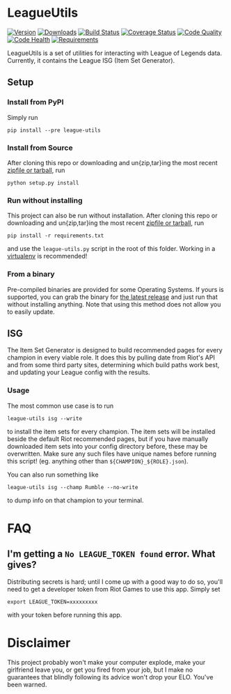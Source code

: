 # LeagueUtils

[![Version](https://img.shields.io/pypi/v/league-utils.svg?style=flat-square)](https://pypi.python.org/pypi/league-utils)
[![Downloads](https://img.shields.io/pypi/dm/league-utils.svg?style=flat-square)](https://pypi.python.org/pypi/league-utils)
[![Build Status](https://img.shields.io/circleci/project/TheKevJames/league.svg?style=flat-square)](https://circleci.com/gh/TheKevJames/league)
[![Coverage Status](https://img.shields.io/coveralls/TheKevJames/league/master.svg?style=flat-square)](https://coveralls.io/github/TheKevJames/league?branch=master)
[![Code Quality](https://img.shields.io/codacy/a8f370e55fc94d72b92b2b6615ce165b.svg?style=flat-square)](https://www.codacy.com/app/KevinJames/league)
[![Code Health](https://landscape.io/github/TheKevJames/league/master/landscape.svg?style=flat-square)](https://landscape.io/github/TheKevJames/league/master)
[![Requirements](https://img.shields.io/requires/github/TheKevJames/league.svg?style=flat-square)](https://requires.io/github/TheKevJames/league/requirements)

LeagueUtils is a set of utilities for interacting with League of Legends data.
Currently, it contains the League ISG (Item Set Generator).

## Setup

### Install from PyPI

Simply run

    pip install --pre league-utils

### Install from Source

After cloning this repo or downloading and un{zip,tar}ing the most recent
[zipfile or tarball](https://github.com/thekevjames/league/releases/latest),
run

    python setup.py install

### Run without installing

This project can also be run without installation. After cloning this repo or
downloading and un{zip,tar}ing the most recent
[zipfile or tarball](https://github.com/thekevjames/league/releases/latest),
run

    pip install -r requirements.txt

and use the `league-utils.py` script in the root of this folder. Working in a
[virtualenv](virtualenvwrapper.readthedocs.org) is recommended!

### From a binary

Pre-compiled binaries are provided for some Operating Systems. If yours is
supported, you can grab the binary for
[the latest release](https://github.com/thekevjames/league/releases/latest) and
just run that without installing anything. Note that using this method does not
allow you to easily update.

## ISG

The Item Set Generator is designed to build recommended pages for every
champion in every viable role. It does this by pulling date from Riot's API and
from some third party sites, determining which build paths work best, and
updating your League config with the results.

### Usage

The most common use case is to run

    league-utils isg --write

to install the item sets for every champion. The item sets will be installed
beside the default Riot recommended pages, but if you have manually downloaded
item sets into your config directory before, these may be overwritten. Make
sure any such files have unique names before running this script! (eg. anything
other than `${CHAMPION}_${ROLE}.json`).

You can also run something like

    league-utils isg --champ Rumble --no-write

to dump info on that champion to your terminal.

# FAQ

## I'm getting a `No LEAGUE_TOKEN found` error. What gives?

Distributing secrets is hard; until I come up with a good way to do so, you'll
need to get a developer token from Riot Games to use this app. Simply set

    export LEAGUE_TOKEN=xxxxxxxxx

with your token before running this app.

# Disclaimer

This project probably won't make your computer explode, make your girlfriend
leave you, or get you fired from your job, but I make no guarantees that
blindly following its advice won't drop your ELO. You've been warned.

